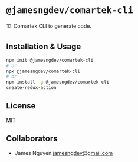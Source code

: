 # `@jamesngdev/comartek-cli`

🏗 Comartek CLI to generate code.

## Installation & Usage

```bash
npm init @jamesngdev/comartek-cli
# or
npx @jamesngdev/comartek-cli
# or
npm install -g @jamesngdev/comartek-cli
create-redux-action
```

## License

MIT

## Collaborators

- James Nguyen <jamesngdev@gmail.com>
